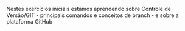 Nestes exercícios iniciais estamos aprendendo sobre Controle de Versão/GIT - principais comandos e conceitos de branch - e sobre a plataforma GitHub
